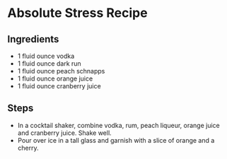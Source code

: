 # Absolute Stress Recipe



## Ingredients

* 1 fluid ounce vodka
* 1 fluid ounce dark run
* 1 fluid ounce peach schnapps
* 1 fluid ounce orange juice
* 1 fluid ounce cranberry juice

## Steps
* In a cocktail shaker, combine vodka, rum, peach liqueur, orange juice and cranberry juice. Shake well.
* Pour over ice in a tall glass and garnish with a slice of orange and a cherry.
